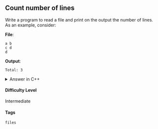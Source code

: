 ## Count number of lines

Write a program to read a file and print on the output the number of lines. As an example, consider:

**File**:

```console
a b
c d
d
```

**Output**:
```console
Total: 3
```

<details>
<summary>Answer in C++</summary>

```cpp
#include <iostream>
#include <fstream>
#include <cstring>

using namespace std;

int main(){

    int total;
    string line;
    fstream file;

    file.open("input.txt", ios::in);

    while( !file.eof()){
        getline(file, line);
        total++;
    }

    cout << "Total: "<< total << endl;

    file.close();
}
```

</details>

#### Difficulty Level

Intermediate

#### Tags

`files`
